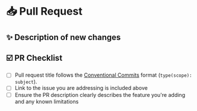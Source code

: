 # 📥 Pull Request


## ✨ Description of new changes

<!--
Provide a clear and concise description of the changes.

- **Summary**: What is the change and what issue does it fix?
- **Context**: Why is this change needed? What is the motivation?
- **Dependencies**: Are there any dependencies required for this change?
-->

## ☑️ PR Checklist

- [ ] Pull request title follows the [Conventional Commits](https://www.conventionalcommits.org/) format (`type(scope): subject`).
- [ ] Link to the issue you are addressing is included above
- [ ] Ensure the PR description clearly describes the feature you're adding and any known limitations